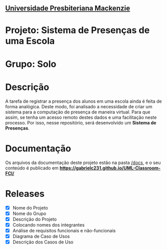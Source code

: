<h2><a href= "https://www.mackenzie.br">Universidade Presbiteriana Mackenzie</a></h2>

# Projeto: Sistema de Presenças de uma Escola

# Grupo: **Solo**

# Descrição

A tarefa de registrar a presença dos alunos em uma escola ainda é feita de forma analógica. Deste modo, foi analisado a necessidade de criar um sistema para a computação de presença de maneira virtual. Para que assim, se tenha um acesso remoto destes dados e uma facilitação neste processo. Por isso, nesse repositório, será desenvolvido um **Sistema de Presenças**.

# Documentação

Os arquivos da documentação deste projeto estão na pasta [/docs](/docs), e o seu conteúdo é publicado em **https://gabrielc231.github.io/UML-Classroom-FCI/**

# Releases

- [x] Nome do Projeto
- [x] Nome do Grupo 
- [x] Descrição do Projeto  
- [x] Colocando nomes dos integrantes
- [x] Análise de requisitos funcionais e não-funcionais 
- [x] Diagrama de Caso de Usos 
- [x] Descrição dos Casos de Uso 